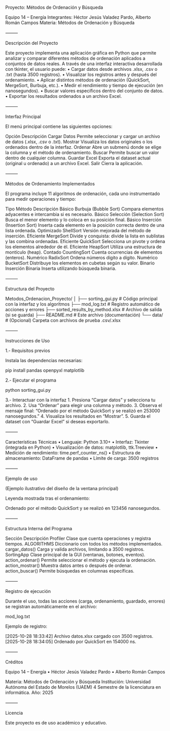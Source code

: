Proyecto: Métodos de Ordenación y Búsqueda

Equipo 14 – Energía
Integrantes: Héctor Jesús Valadez Pardo, Alberto Román Campos
Materia: Métodos de Ordenación y Búsqueda

⸻

Descripción del Proyecto

Este proyecto implementa una aplicación gráfica en Python que permite analizar y comparar diferentes métodos de ordenación aplicados a conjuntos de datos reales.
A través de una interfaz interactiva desarrollada con tkinter, el usuario puede:
	•	Cargar datos desde archivos .xlsx, .csv o .txt (hasta 3500 registros).
	•	Visualizar los registros antes y después del ordenamiento.
	•	Aplicar distintos métodos de ordenación (QuickSort, MergeSort, Burbuja, etc.).
	•	Medir el rendimiento y tiempo de ejecución (en nanosegundos).
	•	Buscar valores específicos dentro del conjunto de datos.
	•	Exportar los resultados ordenados a un archivo Excel.

⸻

Interfaz Principal

El menú principal contiene las siguientes opciones:

Opción	Descripción
Cargar Datos	Permite seleccionar y cargar un archivo de datos (.xlsx, .csv o .txt).
Mostrar	Visualiza los datos originales o los ordenados dentro de la interfaz.
Ordenar	Abre un submenú donde se elige la columna y el método de ordenamiento.
Buscar	Permite buscar un valor dentro de cualquier columna.
Guardar Excel	Exporta el dataset actual (original u ordenado) a un archivo Excel.
Salir	Cierra la aplicación.


⸻

Métodos de Ordenamiento Implementados

El programa incluye 11 algoritmos de ordenación, cada uno instrumentado para medir operaciones y tiempo:

Tipo	Método	Descripción
Básico	Burbuja (Bubble Sort)	Compara elementos adyacentes e intercambia si es necesario.
Básico	Selección (Selection Sort)	Busca el menor elemento y lo coloca en su posición final.
Básico	Inserción (Insertion Sort)	Inserta cada elemento en la posición correcta dentro de una lista ordenada.
Optimizado	ShellSort	Versión mejorada del método de inserción.
Eficiente	MergeSort	Divide y conquista: divide la lista en sublistas y las combina ordenadas.
Eficiente	QuickSort	Selecciona un pivote y ordena los elementos alrededor de él.
Eficiente	HeapSort	Utiliza una estructura de montículo (heap).
Contado	CountingSort	Cuenta ocurrencias de elementos (enteros).
Numérico	RadixSort	Ordena números dígito a dígito.
Numérico	BucketSort	Distribuye los elementos en cubetas según su valor.
Binario	Inserción Binaria	Inserta utilizando búsqueda binaria.


⸻

Estructura del Proyecto

Metodos_Ordenacion_Proyecto/
│
├── sorting_gui.py                 # Código principal con la interfaz y los algoritmos
├── mod_log.txt                    # Registro automático de acciones y errores
├── sorted_results_by_method.xlsx  # Archivo de salida (si se guarda)
├── README.md                      # Este archivo (documentación)
└── data/                          # (Opcional) Carpeta con archivos de prueba .csv/.xlsx


⸻

Instrucciones de Uso

1.- Requisitos previos

Instala las dependencias necesarias:

pip install pandas openpyxl matplotlib

2.- Ejecutar el programa

python sorting_gui.py

3.- Interactuar con la interfaz
	1.	Presiona “Cargar datos” y selecciona tu archivo.
	2.	Usa “Ordenar” para elegir una columna y método.
	3.	Observa el mensaje final:
“Ordenado por el método QuickSort y se realizó en 253000 nanosegundos.”
	4.	Visualiza los resultados en “Mostrar”.
	5.	Guarda el dataset con “Guardar Excel” si deseas exportarlo.

⸻

Características Técnicas
	•	Lenguaje: Python 3.10+
	•	Interfaz: Tkinter (integrada en Python)
	•	Visualización de datos: matplotlib, ttk.Treeview
	•	Medición de rendimiento: time.perf_counter_ns()
	•	Estructura de almacenamiento: DataFrame de pandas
	•	Límite de carga: 3500 registros

⸻

Ejemplo de uso

(Ejemplo ilustrativo del diseño de la ventana principal)

Leyenda mostrada tras el ordenamiento:

Ordenado por el método QuickSort y se realizó en 123456 nanosegundos.


⸻

Estructura Interna del Programa

Sección	Descripción
Profiler	Clase que cuenta operaciones y registra tiempos.
ALGORITHMS	Diccionario con todos los métodos implementados.
cargar_datos()	Carga y valida archivos, limitando a 3500 registros.
SortingApp	Clase principal de la GUI (ventanas, botones, eventos).
action_ordenar()	Permite seleccionar el método y ejecuta la ordenación.
action_mostrar()	Muestra datos antes o después de ordenar.
action_buscar()	Permite búsquedas en columnas específicas.


⸻

Registro de ejecución

Durante el uso, todas las acciones (carga, ordenamiento, guardado, errores) se registran automáticamente en el archivo:

mod_log.txt

Ejemplo de registro:

[2025-10-28 18:33:42] Archivo datos.xlsx cargado con 3500 registros.
[2025-10-28 18:34:05] Ordenado por QuickSort en 154000 ns.


⸻

Créditos

Equipo 14 – Energía
	•	Héctor Jesús Valadez Pardo
	•	Alberto Román Campos

Materia: Métodos de Ordenación y Búsqueda
Institución: Universidad Autónoma del Estado de Morelos (UAEM)
4 Semestre de la licenciatura en informática.
Año: 2025

⸻

Licencia

Este proyecto es de uso académico y educativo.
